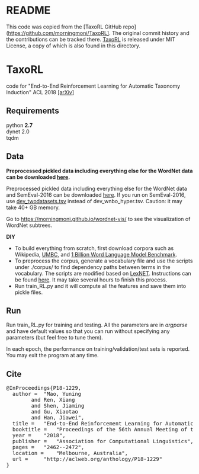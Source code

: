 
# README

This code was copied from the [TaxoRL GitHub repo](https://github.com/morningmoni/TaxoRL]. The original commit history and the contributions can be tracked there. [TaxoRL](https://ibm.webex.com/meet/nandana.sampath.mihindukulasooriya) is released under MIT License, a copy of which is also found in this directory. 


# TaxoRL

code for "End-to-End Reinforcement Learning for Automatic Taxonomy Induction" ACL 2018 [[arXiv]](https://arxiv.org/abs/1805.04044)

## Requirements

python **2.7**  
dynet 2.0  
tqdm  

## Data

**Preprocessed pickled data including everything else for the WordNet data can be downloaded [here](https://drive.google.com/file/d/1EXeMb69fcoQgiNORAXcg2vZPR7yBbjrY/view?usp=sharing).**

Preprocessed pickled data including everything else for the WordNet data and SemEval-2016 can be downloaded [here](https://drive.google.com/file/d/1p70QAe9yYD1kEAeDyjPvnfJKILaS2ZRl/view?usp=sharing). If you run on SemEval-2016, use [dev_twodatasets.tsv](https://drive.google.com/file/d/1n3XuwiXe3HQAl3ogDV0VI3FNe5MwOYt4/view?usp=sharing) instead of dev_wnbo_hyper.tsv.  Caution: it may take 40+ GB memory.

Go to https://morningmoni.github.io/wordnet-vis/ to see the visualization of WordNet subtrees.

**DIY** 

- To build everything from scratch, first download corpora such as Wikipedia, [UMBC](https://ebiquity.umbc.edu/resource/html/id/351/UMBC-webbase-corpus), and [1 Billion Word Language Model Benchmark](http://www.statmt.org/lm-benchmark/).
- To preprocess the corpus, generate a vocabulary file and use the scripts under ./corpus/ to find dependency paths between terms in the vocabulary. The scripts are modified based on [LexNET](https://github.com/vered1986/LexNET). Instructions can be found [here](https://github.com/vered1986/LexNET/wiki/Detailed-Guide). It may take several hours to finish this process. 
- Run train_RL.py and it will compute all the features and save them into pickle files.

## Run

Run train_RL.py for training and testing. All the parameters are in *argparse* and have default values so that you can run without specifying any parameters (but feel free to tune them).

In each epoch, the performance on training/validation/test sets is reported. You may exit the program at any time.

## Cite
<pre>
@InProceedings{P18-1229,
  author = 	"Mao, Yuning
		and Ren, Xiang
		and Shen, Jiaming
		and Gu, Xiaotao
		and Han, Jiawei",
  title = 	"End-to-End Reinforcement Learning for Automatic Taxonomy Induction",
  booktitle = 	"Proceedings of the 56th Annual Meeting of the Association for Computational Linguistics (Volume 1: Long Papers)",
  year = 	"2018",
  publisher = 	"Association for Computational Linguistics",
  pages = 	"2462--2472",
  location = 	"Melbourne, Australia",
  url = 	"http://aclweb.org/anthology/P18-1229"
}
</pre>

